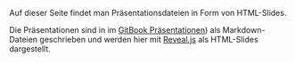 Auf dieser Seite findet man Präsentationsdateien in Form von HTML-Slides.

Die Präsentationen sind in im [GitBook Präsentationen](https://www.gitbook.com/book/dorkeinath/prasentationen/details)) als Markdown-Dateien geschrieben und werden hier mit [Reveal.js](https://github.com/hakimel/reveal.js) als HTML-Slides dargestellt.
